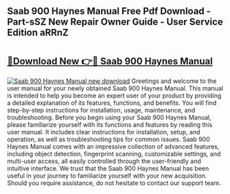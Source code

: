 ## Saab 900 Haynes Manual Free Pdf Download - Part-sSZ New Repair Owner Guide - User Service Edition aRRnZ

# <h2><a href="http://cf12167.oget.top/?id=Saab+900+Haynes+Manual">🔗Download New 👉🔴 Saab 900 Haynes Manual</a></h2>

[![Saab 900 Haynes Manual new download](https://i.imgur.com/5g1atiW.png)](http://cf12167.oget.top/?id=Saab+900+Haynes+Manual)
Greetings and welcome to the user manual for your newly obtained Saab 900 Haynes Manual. This manual is intended to help you become an expert user of your product by providing a detailed explanation of its features, functions, and benefits. You will find step-by-step instructions for installation, usage, maintenance, and troubleshooting. Before you begin using your Saab 900 Haynes Manual, please familiarize yourself with its functions and features by reading this user manual. It includes clear instructions for installation, setup, and operation, as well as troubleshooting tips for common issues. Saab 900 Haynes Manual comes with an impressive collection of advanced features, including object detection, fingerprint scanning, customizable settings, and multi-user access, all easily controlled through the user-friendly and intuitive interface. We trust that the Saab 900 Haynes Manual has been useful in your journey to familiarize yourself with your new acquisition. Should you require assistance, do not hesitate to contact our support team.
